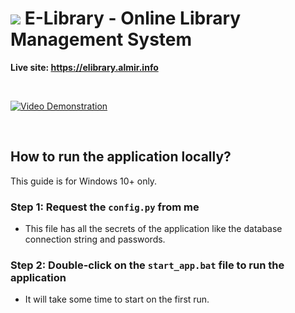 # ![](https://raw.githubusercontent.com/BonaFideBOSS/E-Library/main/website/assets/img/favicon.ico) E-Library - Online Library Management System

**Live site: https://elibrary.almir.info**

<br>

[![Video Demonstration](https://i.ytimg.com/vi/bo6WEnQ8j3g/maxresdefault.jpg)](https://youtu.be/bo6WEnQ8j3g)

<br>

## How to run the application locally?
This guide is for Windows 10+ only.

### Step 1: Request the `config.py` from me
- This file has all the secrets of the application like the database connection string and passwords.

### Step 2: Double-click on the `start_app.bat` file to run the application
- It will take some time to start on the first run.
